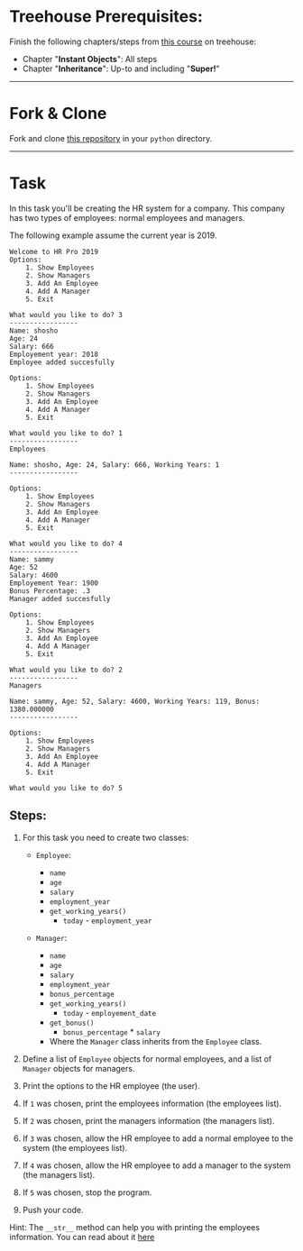 # Treehouse Prerequisites:

Finish the following chapters/steps from [this course](https://teamtreehouse.com/library/objectoriented-python-2) on treehouse:

- Chapter "**Instant Objects**":  All steps
- Chapter "**Inheritance**":  Up-to and including "**Super!**"

---

# Fork & Clone

Fork and clone [this repository](https://github.com/JoinCODED/hr-pro) in your `python` directory.

---

# Task 

In this task you'll be creating the HR system for a company. This company has two types of employees: normal employees and managers.

The following example assume the current year is 2019.

```
Welcome to HR Pro 2019
Options:
	1. Show Employees
	2. Show Managers
	3. Add An Employee
	4. Add A Manager
	5. Exit

What would you like to do? 3
-----------------
Name: shosho
Age: 24
Salary: 666
Employement year: 2018
Employee added succesfully

Options:
	1. Show Employees
	2. Show Managers
	3. Add An Employee
	4. Add A Manager
	5. Exit

What would you like to do? 1
-----------------
Employees

Name: shosho, Age: 24, Salary: 666, Working Years: 1
-----------------

Options:
	1. Show Employees
	2. Show Managers
	3. Add An Employee
	4. Add A Manager
	5. Exit

What would you like to do? 4
-----------------
Name: sammy
Age: 52
Salary: 4600
Employement Year: 1900
Bonus Percentage: .3
Manager added succesfully

Options:
	1. Show Employees
	2. Show Managers
	3. Add An Employee
	4. Add A Manager
	5. Exit

What would you like to do? 2
-----------------
Managers

Name: sammy, Age: 52, Salary: 4600, Working Years: 119, Bonus: 1380.000000
-----------------

Options:
	1. Show Employees
	2. Show Managers
	3. Add An Employee
	4. Add A Manager
	5. Exit

What would you like to do? 5
```

## Steps:
1. For this task you need to create two classes:
    - `Employee`:
        - `name`
        - `age`
        - `salary`
        - `employment_year`
        - `get_working_years()`
            - `today` - `employment_year`

    - `Manager`:
        - `name`
        - `age`
        - `salary`
        - `employment_year`
        - `bonus_percentage`
        - `get_working_years()`
            - `today` - `employement_date`
        - `get_bonus()`
            - `bonus_percentage` * `salary`
        - Where the `Manager` class inherits from the `Employee` class. 

2. Define a list of `Employee` objects for normal employees, and a list of `Manager` objects for managers.
3. Print the options to the HR employee (the user).
4. If `1` was chosen, print the employees information (the employees list).
5. If `2` was chosen, print the managers information (the managers list).
6. If `3` was chosen, allow the HR employee to add a normal employee to the system (the employees list).
7. If `4` was chosen, allow the HR employee to add a manager to the system (the managers list).
8. If `5` was chosen, stop the program.
9. Push your code.

Hint: The `__str__` method can help you with printing the employees information. You can read about it [here](https://www.journaldev.com/22460/python-str-repr-functions#python--str--and--repr--example)
